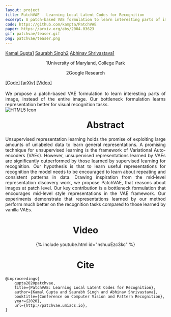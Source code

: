 ```yaml
---
layout: project
title: PatchVAE - Learning Local Latent Codes for Recognition
excerpt: A patch-based VAE formulation to learn interesting parts of image, instead of the entire image. Our bottleneck formulation learns representation better for visual recognition tasks
code: https://github.com/kampta/PatchVAE
paper: https://arxiv.org/abs/2004.03623
gif: patchvae/teaser.gif
png: patchvae/teaser.png
---
```


  <div class="container">
  <nav_justify>
  <a href="https://kampta.github.io">Kamal Gupta<span class="sup">1</span></a>
  <a href="https://research.google/people/SaurabhSingh">Saurabh Singh<span class="sup">2</span></a>
  <a href="http://abhinavsh.info">Abhinav Shrivastava<span class="sup">1</span></a>
  </nav_justify>
  </div>
  
  <div class="container" align="center">
  <p><span class="sup">1</span>University of Maryland, College Park</p>
  <p><span class="sup">2</span>Google Research</p>
  </div>
  
  <div class="container">
  <nav_justify>
  <a href="{{ page.code }}">[Code]</a>
  <a href="{{ page.paper }}">[arXiv]</a>
  <a href="https://www.youtube.com/watch?v={{ page.video }}">[Video]</a>
  </nav_justify>
  </div>

  <br/>

  <div align="justify">
    We propose a patch-based VAE formulation to learn interesting parts of image, instead of the entire image. 
    Our bottleneck formulation learns representation better for visual recognition tasks.
  </div>

  <img src="/images/{{ page.png }}" alt="HTML5 Icon" style="float:left;margin-right:2em;margin-bottom:2em;">

  <div align="center">
    <h1>Abstract</h1>
  </div>

  <div align="justify">
    Unsupervised representation learning holds the promise of exploiting large amounts of unlabeled data to learn general representations.
    A promising technique for unsupervised learning is the framework of Variational Auto-encoders (VAEs).
    However, unsupervised representations learned by VAEs are significantly outperformed by those learned by supervised learning for recognition.
    Our hypothesis is that to learn useful representations for recognition the model needs to be encouraged to learn about repeating and consistent patterns in data.
    Drawing inspiration from the mid-level representation discovery work, we propose PatchVAE, that reasons about images at patch level.
    Our key contribution is a bottleneck formulation that encourages mid-level style representations in the VAE framework.
    Our experiments demonstrate that representations learned by our method perform much better on the recognition tasks compared to those learned by vanilla VAEs.
  </div>

  <div align="center">
    <h1>Video</h1>
  </div>
  
  <div class="entry" align="center">
  {% include youtube.html id="nshuuEzc3kc" %}
  </div>
      
   <div align="center">
    <h1>Cite</h1>
  </div>
  
```
@inproceedings{
    gupta2020patchvae,
    title={PatchVAE: Learning Local Latent Codes for Recognition},
    author={Kamal Gupta and Saurabh Singh and Abhinav Shrivastava},
    booktitle={Conference on Computer Vision and Pattern Recognition},
    year={2020},
    url={http://patchvae.umiacs.io},
}
```
